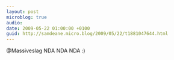 ```yaml
---
layout: post
microblog: true
audio: 
date: 2009-05-22 01:00:00 +0100
guid: http://samdeane.micro.blog/2009/05/22/t1881047644.html
---
```

@Massiveslag NDA NDA NDA :)
